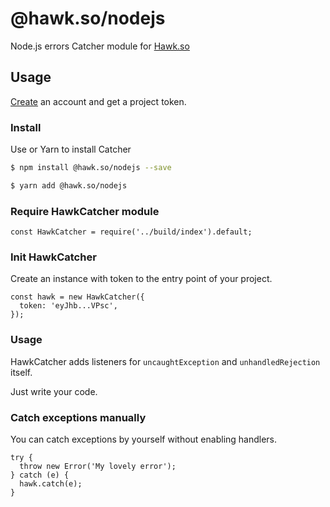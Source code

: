 # @hawk.so/nodejs

Node.js errors Catcher module for [Hawk.so](https://hawk.so)

## Usage

[Create](https://hawk.so/) an account and get a project token.

### Install

Use or Yarn to install Catcher

```bash
$ npm install @hawk.so/nodejs --save

$ yarn add @hawk.so/nodejs
```

### Require HawkCatcher module

```nodejs
const HawkCatcher = require('../build/index').default;
```

### Init HawkCatcher

Create an instance with token to the entry point of your project.

```nodejs
const hawk = new HawkCatcher({
  token: 'eyJhb...VPsc',
});
```

### Usage

HawkCatcher adds listeners for `uncaughtException` and `unhandledRejection` itself.

Just write your code.

### Catch exceptions manually

You can catch exceptions by yourself without enabling handlers.

```nodejs
try {
  throw new Error('My lovely error');
} catch (e) {
  hawk.catch(e);
}
```
